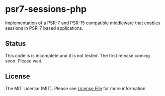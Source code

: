# psr7-sessions-php

Implementation of a PSR-7 and PSR-15 compatible middleware that enables sessions in PSR-7 based applications.

## Status

This code is is incomplete and it is not tested. The first release coming soon. Please wait.

## License

The MIT License (MIT). Please see [License File](LICENSE.md) for more information.
